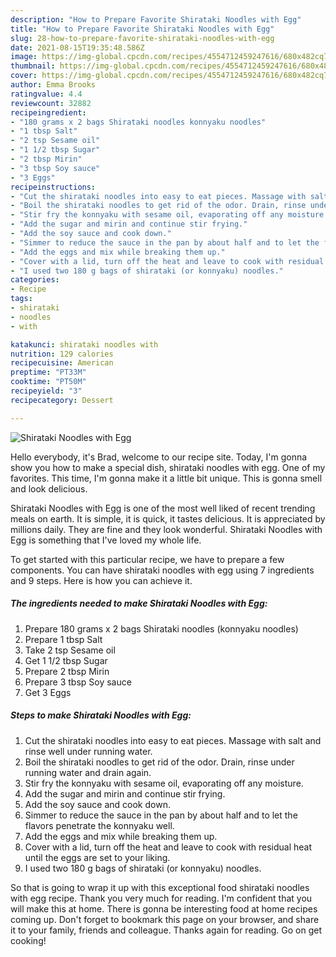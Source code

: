 ```yaml
---
description: "How to Prepare Favorite Shirataki Noodles with Egg"
title: "How to Prepare Favorite Shirataki Noodles with Egg"
slug: 28-how-to-prepare-favorite-shirataki-noodles-with-egg
date: 2021-08-15T19:35:48.586Z
image: https://img-global.cpcdn.com/recipes/4554712459247616/680x482cq70/shirataki-noodles-with-egg-recipe-main-photo.jpg
thumbnail: https://img-global.cpcdn.com/recipes/4554712459247616/680x482cq70/shirataki-noodles-with-egg-recipe-main-photo.jpg
cover: https://img-global.cpcdn.com/recipes/4554712459247616/680x482cq70/shirataki-noodles-with-egg-recipe-main-photo.jpg
author: Emma Brooks
ratingvalue: 4.4
reviewcount: 32882
recipeingredient:
- "180 grams x 2 bags Shirataki noodles konnyaku noodles"
- "1 tbsp Salt"
- "2 tsp Sesame oil"
- "1 1/2 tbsp Sugar"
- "2 tbsp Mirin"
- "3 tbsp Soy sauce"
- "3 Eggs"
recipeinstructions:
- "Cut the shirataki noodles into easy to eat pieces. Massage with salt and rinse well under running water."
- "Boil the shirataki noodles to get rid of the odor. Drain, rinse under running water and drain again."
- "Stir fry the konnyaku with sesame oil, evaporating off any moisture."
- "Add the sugar and mirin and continue stir frying."
- "Add the soy sauce and cook down."
- "Simmer to reduce the sauce in the pan by about half and to let the flavors penetrate the konnyaku well."
- "Add the eggs and mix while breaking them up."
- "Cover with a lid, turn off the heat and leave to cook with residual heat until the eggs are set to your liking."
- "I used two 180 g bags of shirataki (or konnyaku) noodles."
categories:
- Recipe
tags:
- shirataki
- noodles
- with

katakunci: shirataki noodles with 
nutrition: 129 calories
recipecuisine: American
preptime: "PT33M"
cooktime: "PT50M"
recipeyield: "3"
recipecategory: Dessert

---
```



![Shirataki Noodles with Egg](https://img-global.cpcdn.com/recipes/4554712459247616/680x482cq70/shirataki-noodles-with-egg-recipe-main-photo.jpg)

Hello everybody, it's Brad, welcome to our recipe site. Today, I'm gonna show you how to make a special dish, shirataki noodles with egg. One of my favorites. This time, I'm gonna make it a little bit unique. This is gonna smell and look delicious.



Shirataki Noodles with Egg is one of the most well liked of recent trending meals on earth. It is simple, it is quick, it tastes delicious. It is appreciated by millions daily. They are fine and they look wonderful. Shirataki Noodles with Egg is something that I've loved my whole life.


To get started with this particular recipe, we have to prepare a few components. You can have shirataki noodles with egg using 7 ingredients and 9 steps. Here is how you can achieve it.

<!--inarticleads1-->

##### The ingredients needed to make Shirataki Noodles with Egg:

1. Prepare 180 grams x 2 bags Shirataki noodles (konnyaku noodles)
1. Prepare 1 tbsp Salt
1. Take 2 tsp Sesame oil
1. Get 1 1/2 tbsp Sugar
1. Prepare 2 tbsp Mirin
1. Prepare 3 tbsp Soy sauce
1. Get 3 Eggs




<!--inarticleads2-->

##### Steps to make Shirataki Noodles with Egg:

1. Cut the shirataki noodles into easy to eat pieces. Massage with salt and rinse well under running water.
1. Boil the shirataki noodles to get rid of the odor. Drain, rinse under running water and drain again.
1. Stir fry the konnyaku with sesame oil, evaporating off any moisture.
1. Add the sugar and mirin and continue stir frying.
1. Add the soy sauce and cook down.
1. Simmer to reduce the sauce in the pan by about half and to let the flavors penetrate the konnyaku well.
1. Add the eggs and mix while breaking them up.
1. Cover with a lid, turn off the heat and leave to cook with residual heat until the eggs are set to your liking.
1. I used two 180 g bags of shirataki (or konnyaku) noodles.




So that is going to wrap it up with this exceptional food shirataki noodles with egg recipe. Thank you very much for reading. I'm confident that you will make this at home. There is gonna be interesting food at home recipes coming up. Don't forget to bookmark this page on your browser, and share it to your family, friends and colleague. Thanks again for reading. Go on get cooking!
